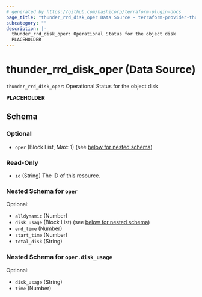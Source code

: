 ```yaml
---
# generated by https://github.com/hashicorp/terraform-plugin-docs
page_title: "thunder_rrd_disk_oper Data Source - terraform-provider-thunder"
subcategory: ""
description: |-
  thunder_rrd_disk_oper: Operational Status for the object disk
  PLACEHOLDER
---
```


# thunder_rrd_disk_oper (Data Source)

`thunder_rrd_disk_oper`: Operational Status for the object disk

__PLACEHOLDER__



<!-- schema generated by tfplugindocs -->
## Schema

### Optional

- `oper` (Block List, Max: 1) (see [below for nested schema](#nestedblock--oper))

### Read-Only

- `id` (String) The ID of this resource.

<a id="nestedblock--oper"></a>
### Nested Schema for `oper`

Optional:

- `alldynamic` (Number)
- `disk_usage` (Block List) (see [below for nested schema](#nestedblock--oper--disk_usage))
- `end_time` (Number)
- `start_time` (Number)
- `total_disk` (String)

<a id="nestedblock--oper--disk_usage"></a>
### Nested Schema for `oper.disk_usage`

Optional:

- `disk_usage` (String)
- `time` (Number)


